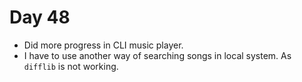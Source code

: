 # Day 48

- Did more progress in CLI music player.
- I have to use another way of searching songs in local system. As ```difflib``` is not working.